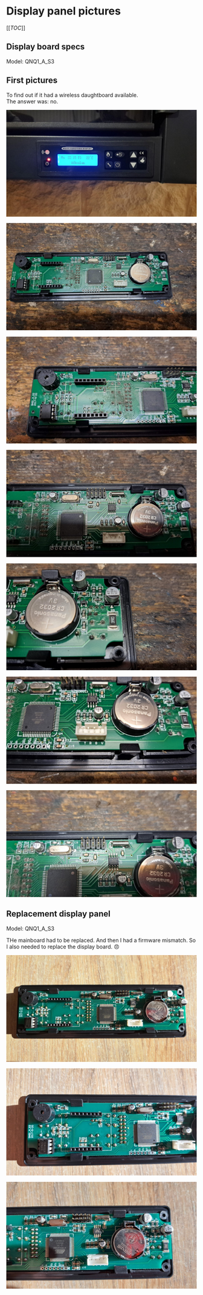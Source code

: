 # Display panel pictures

[[_TOC_]]

## Display board specs

Model: QNQ1_A_S3

## First pictures

To find out if it had a wireless daughtboard available.  
The answer was: no.

![original board](media/display-panel/image-6.png)

![original board](media/display-panel/image.png)

![original board](media/display-panel/image-1.png)

![original board](media/display-panel/image-2.png)

![original board](media/display-panel/image-3.png)

![original board](media/display-panel/image-4.png)

![original board](media/display-panel/image-5.png)

## Replacement display panel

Model: QNQ1_A_S3

THe mainboard had to be replaced. And then I had a firmware mismatch. So I also needed to replace the display board. 😠

![replacement board](media/display-panel/image-7.png)

![replacement board](media/display-panel/image-8.png)

![replacement board](media/display-panel/image-9.png)